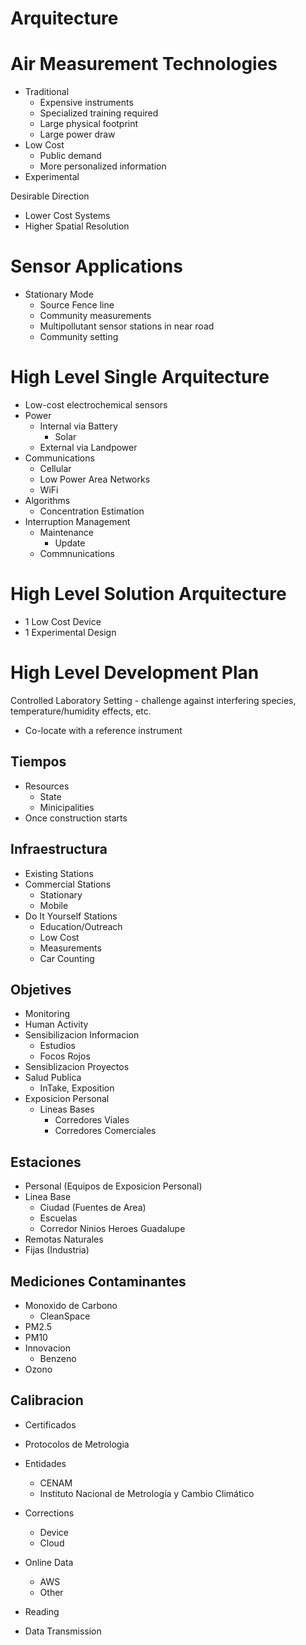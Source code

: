 # Arquitecture

# Air Measurement Technologies

- Traditional
  - Expensive instruments
  - Specialized training required
  - Large physical footprint
  - Large power draw
- Low Cost
  - Public demand
  - More personalized information
- Experimental

Desirable Direction

- Lower Cost Systems
- Higher Spatial Resolution

# Sensor Applications

- Stationary Mode
  - Source Fence line
  - Community measurements
  - Multipollutant sensor stations in near road 
  - Community setting

# High Level Single Arquitecture

- Low-cost electrochemical sensors 
- Power
  - Internal via Battery
    - Solar
  - External via Landpower
- Communications
  - Cellular
  - Low Power Area Networks
  - WiFi
- Algorithms
  - Concentration Estimation
- Interruption Management
  - Maintenance
    - Update
  - Commnunications

# High Level Solution Arquitecture

- 1 Low Cost Device
- 1 Experimental Design

# High Level Development Plan



Controlled Laboratory Setting - challenge against interfering 
species, temperature/humidity effects, etc.
- Co-locate with a reference instrument

## Tiempos

- Resources
  - State
  - Minicipalities
- Once construction starts

## Infraestructura

- Existing Stations
- Commercial Stations
  - Stationary
  - Mobile
- Do It Yourself Stations
  - Education/Outreach
  - Low Cost
  - Measurements
  - Car Counting

## Objetives

- Monitoring
- Human Activity
- Sensibilizacion Informacion
  - Estudios
  - Focos Rojos
- Sensiblizacion Proyectos
- Salud Publica
  - InTake, Exposition
- Exposicion Personal
  - Lineas Bases
    - Corredores Viales
    - Corredores Comerciales

## Estaciones

- Personal (Equipos de Exposicion Personal)
- Linea Base
  - Ciudad (Fuentes de Area)
  - Escuelas
  - Corredor Ninios Heroes Guadalupe
- Remotas
  Naturales
- Fijas (Industria)

## Mediciones Contaminantes

- Monoxido de Carbono
  - CleanSpace
- PM2.5
- PM10
- Innovacion
  - Benzeno
- Ozono

## Calibracion

- Certificados
- Protocolos de Metrologia
- Entidades
  - CENAM
  - Instituto Nacional de Metrología y Cambio Climático

- Corrections
  - Device
  - Cloud
- Online Data
  - AWS
  - Other
- Reading
- Data Transmission